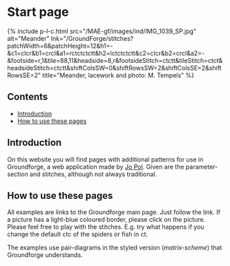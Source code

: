 # Start page

{% include p-l-c.html
  src="/MAE-gf/images/ind/IMG_1039_SP.jpg"
  alt="Meander"
  lnk="/GroundForge/stitches?patchWidth=6&patchHeight=12&h1=-&c1=clcr&b1=crcl&a1=rctctctctt&h2=lctctctctt&c2=clcr&b2=crcl&a2=-&footside=r,1&tile=88,11&headside=8,r&footsideStitch=ctctt&tileStitch=ctct&headsideStitch=ctctt&shiftColsSW=0&shiftRowsSW=2&shiftColsSE=2&shiftRowsSE=2"
  title="Meander, lacework and photo: M. Tempels"
%}  

## Contents

* [Introduction](#introduction)
* [How to use these pages](#how-to-use-these-pages)

## Introduction

On this website you will find pages with additional patterns for use in Groundforge, a web application made by [Jo Pol][gf-jo]. Given are the parameter-section and stitches, although not always traditional.    

## How to use these pages

All examples are links to the Groundforge main page. Just follow the link. If a picture has a light-blue coloured border, please click on the picture. Please feel free to play with the stitches. E.g. try what happens if you change the default <span class="stch">ctc</span> of the spiders or fish in <span class="stch">ct</span>.     

The examples use pair-diagrams in the styled version (_matrix-scheme_) that Groundforge understands.      

[gf-main]: /GroundForge/
[gf-jo]: https://github.com/jo-pol

